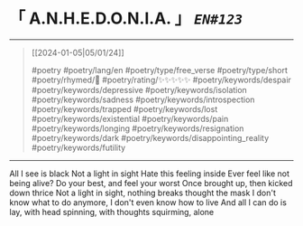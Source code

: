 # &#12300; A.N.H.E.D.O.N.I.A. &#12301; *`EN#123`*

---

> [[2024-01-05|05/01/24]]
> 
> #poetry 
> #poetry/lang/en 
> #poetry/type/free_verse #poetry/type/short 
> #poetry/rhymed/🔴 
> #poetry/rating/✨✨✨✨✨ 
> #poetry/keywords/despair #poetry/keywords/depressive #poetry/keywords/isolation #poetry/keywords/sadness #poetry/keywords/introspection #poetry/keywords/trapped #poetry/keywords/lost #poetry/keywords/existential #poetry/keywords/pain #poetry/keywords/longing #poetry/keywords/resignation #poetry/keywords/dark #poetry/keywords/disappointing_reality #poetry/keywords/futility 

---

All I see is black
Not a light in sight 
Hate this feeling inside
Ever feel like not being alive?
Do your best, and feel your worst
Once brought up, then kicked down thrice 
Not a light in sight, nothing breaks thought the mask
I don't know what to do anymore, I don't even know how to live
And all I can do is lay, with head spinning, with thoughts squirming, alone 